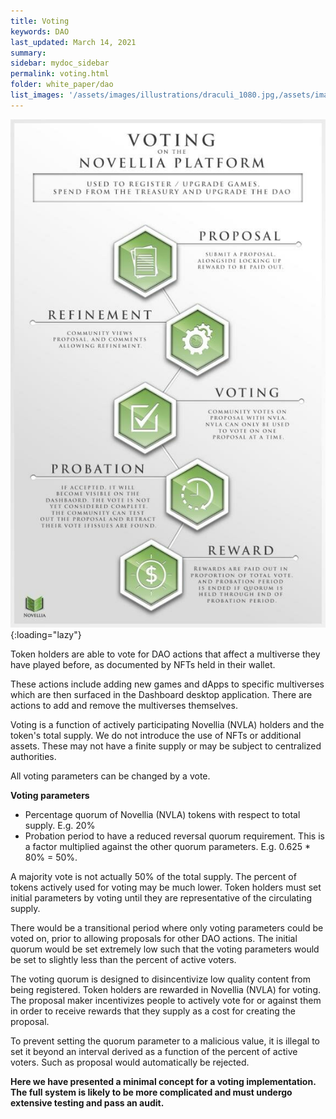 ```yaml
---
title: Voting
keywords: DAO
last_updated: March 14, 2021
summary: 
sidebar: mydoc_sidebar
permalink: voting.html
folder: white_paper/dao
list_images: '/assets/images/illustrations/draculi_1080.jpg,/assets/images/illustrations/laurence_the_duelist_1080.jpg,/assets/images/illustrations/iscara_the_ten_thousand_guns_1080.jpg,/assets/images/illustrations/alpha_draculi_1080.jpg'
---
```


![Voting](/assets/infographics/Novellia_Voting_Infographics.jpg){:loading="lazy"}

Token holders are able to vote for DAO actions that affect a multiverse they have played before, as documented by NFTs held in their wallet.

These actions include adding new games and dApps to specific multiverses which are then surfaced in the Dashboard desktop application. There are actions to add and remove the multiverses themselves.

Voting is a function of actively participating Novellia (NVLA) holders and the token's total supply. We do not introduce the use of NFTs or additional assets. These may not have a finite supply or may be subject to centralized authorities.

All voting parameters can be changed by a vote.

**Voting parameters**
- Percentage quorum of Novellia (NVLA) tokens with respect to total supply. E.g. 20%
- Probation period to have a reduced reversal quorum requirement. This is a factor multiplied against the other quorum parameters. E.g. 0.625 \* 80% = 50%.

A majority vote is not actually 50% of the total supply. The percent of tokens actively used for voting may be much lower. Token holders must set initial parameters by voting until they are
representative of the circulating supply.

There would be a transitional period where only voting parameters could be voted on, prior to allowing proposals for other DAO actions. The initial quorum would be set extremely low such that the voting parameters would be set to slightly less than the percent of active voters.

The voting quorum is designed to disincentivize low quality content from being registered. Token holders are rewarded in Novellia (NVLA) for voting. The proposal maker incentivizes people to actively vote for or against them in order to receive rewards that they supply as a cost for creating the proposal.

To prevent setting the quorum parameter to a malicious value, it is illegal to set it beyond an interval derived as a function of the percent of active voters. Such as proposal would automatically be rejected.

**Here we have presented a minimal concept for a voting implementation. The full system is likely to be more complicated and must undergo extensive testing and pass an audit.**


